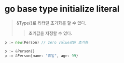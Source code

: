 # go base type initialize literal

> &Type{}로 리터럴 초기화를 할 수 있다.
>
> > 초기값을 지정할 수 있다.

```go
p := new(Person) // zero value로만 초기화

p := &Person{}
p := &Person{name: "휴일", age: 99}
```
